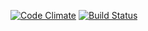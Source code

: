 [![Code Climate](https://codeclimate.com/github/paveldruzyak/trelligator/badges/gpa.svg)](https://codeclimate.com/github/paveldruzyak/trelligator)
[![Build Status](https://semaphoreci.com/api/v1/paveldruzyak/trelligator/branches/master/badge.svg)](https://semaphoreci.com/paveldruzyak/trelligator)
